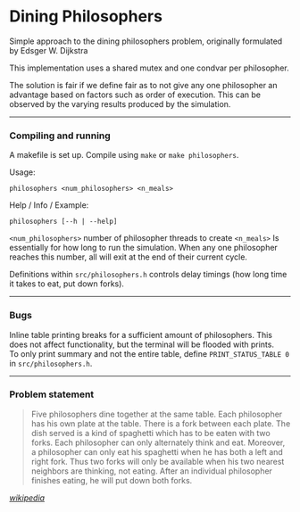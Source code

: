 # Dining Philosophers
Simple approach to the dining philosophers problem, originally formulated by Edsger W. Dijkstra

This implementation uses a shared mutex and one condvar per philosopher.

The solution is fair if we define fair as to not give any one philosopher an advantage based on factors such as order of execution.
This can be observed by the varying results produced by the simulation.

---

### Compiling and running

A makefile is set up. Compile using `make` or `make philosophers`.

Usage: 
```
philosophers <num_philosophers> <n_meals>
```

Help / Info / Example: 
```
philosophers [--h | --help]
```

`<num_philosophers>` number of philosopher threads to create
`<n_meals>` Is essentially for how long to run the simulation. When any one philosopher reaches this number, all will exit at the end of their current cycle.


Definitions within `src/philosophers.h` controls delay timings (how long time it takes to eat, put down forks).

---
### Bugs
Inline table printing breaks for a sufficient amount of philosophers. 
This does not affect functionality, but the terminal will be flooded with prints.  
To only print summary and not the entire table, define `PRINT_STATUS_TABLE 0` in `src/philosophers.h`. 

---

### Problem statement
> Five philosophers dine together at the same table. Each philosopher has his own plate at the table. There is a fork between each plate. The dish served is a kind of spaghetti which has to be eaten with two forks. Each philosopher can only alternately think and eat. Moreover, a philosopher can only eat his spaghetti when he has both a left and right fork. Thus two forks will only be available when his two nearest neighbors are thinking, not eating. After an individual philosopher finishes eating, he will put down both forks.

_[wikipedia](https://en.wikipedia.org/wiki/Dining_philosophers_problem)_
